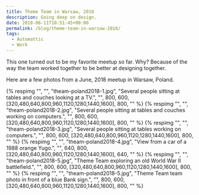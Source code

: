 ```yaml
---
title: Theme Team in Warsaw, 2018
description: Going deep on design.
date: 2018-06-11T10:51:45+00:00
permalink: /blog/theme-team-in-warsaw-2018/
tags:
  - Automattic
  - Work
---
```


This one turned out to be my favorite meetup so far. Why? Because of the way the team worked together to be better at designing together.

Here are a few photos from a June, 2018 meetup in Warsaw, Poland.

<div class="reel">
  {% respimg "", "", "theam-poland2018-1.jpg", "Several people sitting at tables and couches looking at a TV.", "", 800, 600, [320,480,640,800,960,1120,1280,1440,1600], 800, "" %}
  {% respimg "", "", "theam-poland2018-2.jpg", "Several people sitting at tables and couches working on computers.", "", 800, 600, [320,480,640,800,960,1120,1280,1440,1600], 800, "" %}
  {% respimg "", "", "theam-poland2018-3.jpg", "Several people sitting at tables working on computers.", "", 800, 600, [320,480,640,800,960,1120,1280,1440,1600], 800, "" %}
  {% respimg "", "", "theam-poland2018-4.jpg", "View from a car of a 1988 orange Yugo.", "", 640, 800, [320,480,640,800,960,1120,1280,1440,1600], 640, "" %}
  {% respimg "", "", "theam-poland2018-5.jpg", "Theme Team exploring an old World War II battlefield.", "", 800, 600, [320,480,640,800,960,1120,1280,1440,1600], 800, "" %}
  {% respimg "", "", "theam-poland2018-5.jpg", "Theme Team team photo in front of a blue Bank sign.",  "", 800, 600, [320,480,640,800,960,1120,1280,1440,1600], 800, "" %}
</div>
